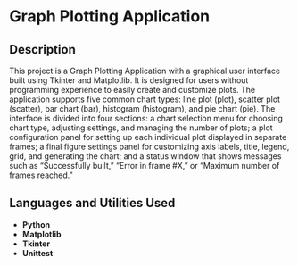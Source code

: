 <h1>Graph Plotting Application</h1>

<h2>Description</h2>
This project is a Graph Plotting Application with a graphical user interface built using Tkinter and Matplotlib. It is designed for users without programming experience to easily create and customize plots. The application supports five common chart types: line plot (plot), scatter plot (scatter), bar chart (bar), histogram (histogram), and pie chart (pie). The interface is divided into four sections: a chart selection menu for choosing chart type, adjusting settings, and managing the number of plots; a plot configuration panel for setting up each individual plot displayed in separate frames; a final figure settings panel for customizing axis labels, title, legend, grid, and generating the chart; and a status window that shows messages such as “Successfully built,” “Error in frame #X,” or “Maximum number of frames reached.”

<br />

<h2>Languages and Utilities Used</h2>

- <b>Python</b>  
- <b>Matplotlib</b>
- <b>Tkinter</b>
- <b>Unittest</b>

